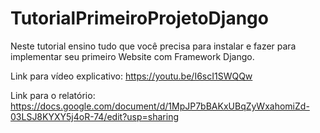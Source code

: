 # TutorialPrimeiroProjetoDjango
Neste tutorial ensino tudo que você precisa para instalar e fazer para implementar seu primeiro Website com Framework Django.

Link para vídeo explicativo: https://youtu.be/I6scI1SWQQw

Link para o relatório: https://docs.google.com/document/d/1MpJP7bBAKxUBqZyWxahomiZd-03LSJ8KYXY5j4oR-74/edit?usp=sharing
